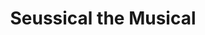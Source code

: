 ---
title: Seussical the Musical
year: 2006
opening_date: 2006-06-09
closing_date: 2006-06-24
layout: productions
image:
image_caption:
image_credit:
playbill: 
category: musicals
Theatre: Theatre Jacksonville
Venue: Little Theatre
cast:
  Boy/Jojo: Mitchell Wohl
  Cat in the Hat: Robert Pelaia
  Horton the Elephant: Michael Lipp
  Mr. Mayor of Whoville: Karl Rogers
  Mrs. Mayor of Whoville: Christine DuMars
  Gertrude McFuzz: Carrie Thornton
  Mayzie LaBird: Staci Cobb
  Sour Kangaroo/Young Kangaroo: Lee Hamby
  General Genghis Kahn Schmitz: Erik Anthony DeCicco
  Bird Girl: 
    - Maya Adkins
    - Brittany French
    - Miranda Lawson
  Wickersham Brother: 
    - Josh Waller
    - Julian Goldhagen
    - Jason Goodson
  Grinch/Falsetto Fish/Lion Tamer: Russell Hainline
  Who/Cadet/Fish: Sarah Bartley
  Who/Hunch: 
    - Terry Cecil
    - Kathy Surcey
  Vlad Vladikoff/Who/Hunter/Hunch: Victor Dorfman
  Cindy Lou Who/Cadet: Amanda Harris
  Who/Strongman/Hunch/Judge Yertle the Turtle: Alex Hernandez
  Lion/Who: Jody Kyler
  Who/Cadet/Present: Cecilia Miyares
  Zebra/Who: Rachel Organes
  Max the Dog/Who/Cadet: Tyler Ross
  Who/Circus Performer/Hunter/Hunch: A. Michael Wohl
  Thing 1: Mark Stater
  Thing 2: Geoff Weeks
crew:
  Artistic Director: Shirley Sacks
  Musical Director: Ellen Milligan
  Choreograher: Niki Stokes
  Technical Director: Jeffery L. Wagoner
  Scenic Design: Kelly J. Wagoner
  Lighting Design: Jeffery L. Wagoner
  Costume Design: Audrey Wagner
  Prop Design/Scenic Painting: Lisa Miyares
  Hand Props/Props Mistress: Kristina Elliot
  Assistant to the Director: Shelly Higgins Hughes
  Stage Manager: Nikki Blue
  Assistant Stage Manager: Matthew Calise
  Sound Design: Michael Lipp
  Light Board Operation: Gloria Pepe
  Sound Board Operator: Nikki Blue
  Running Crew: 
    - Aaron Cho
    - Sarah Giles
    - Greg Odenwald
    - Jonathan Sandroni
  Costume Head: Aaron Crosby
  Costume Construction: 
    - Aaron Crosby
    - Skye O'Neil
    - Ashley Potter
    - Lydia Wagoner
  Costume Running Crew: 
    - Michelle Goodman
    - Rhianna Hurt
  Props Running Crew: 
    - Megan Branch
    - Shannon Jones
  Fly Crew: 
    - Matthew Calise
    - Danielle Hudson
  Set Construction: 
    - Tim Allen
    - Nikki Blue
    - Aaron Cho
    - Kristina Elliot
    - Shannon Jones
    - Cecilia Miyares
    - Gabriella Miyares
    - Isabella Miyares
    - Lisa Miyares
    - Greg Odenwald
    - Gloria Pepe
    - Tyler Ross
    - Jonathan Sandroni
  Follow Spot Operator: 
    - Kaila Giovaniello
    - Andrew Hanson
orchestra:
  Keyboard: Ellen Milligan
  Reeds: 
    - Joe Yorio
    - Kim Yorio
  Bass: 
    - Bill McNeiland
    - Sean Tarleton
  Drums: Tony Steve
  Percussion: Jonah Pierre
external_links:
---